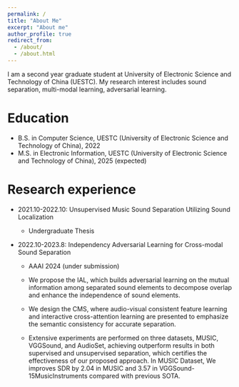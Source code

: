 ```yaml
---
permalink: /
title: "About Me"
excerpt: "About me"
author_profile: true
redirect_from: 
  - /about/
  - /about.html
---
```

I am a second year graduate student at University of Electronic Science and Technology of China (UESTC). My research interest includes sound separation, multi-modal learning, adversarial learning.


Education
======
* B.S. in Computer Science, UESTC (University of Electronic Science and Technology of China), 2022
* M.S. in Electronic Information, UESTC (University of Electronic Science and Technology of China), 2025 (expected)

Research experience
======
* 2021.10-2022.10: Unsupervised Music Sound Separation Utilizing Sound Localization
  * Undergraduate Thesis

* 2022.10-2023.8: Independency Adversarial Learning for Cross-modal Sound Separation
  * AAAI 2024 (under submission)
  * We propose the IAL, which builds adversarial learning on the mutual information among separated sound elements to decompose overlap and enhance the independence of sound elements. 

  * We design the CMS, where audio-visual consistent feature learning and interactive cross-attention learning are presented to emphasize the semantic consistency for accurate separation.

  * Extensive experiments are performed on three datasets, MUSIC, VGGSound, and AudioSet, achieving outperform results in both supervised and unsupervised separation, which certifies the effectiveness of our proposed approach. In MUSIC Dataset, We improves SDR by 2.04 in MUSIC and 3.57 in VGGSound-15MusicInstruments compared with previous SOTA.
